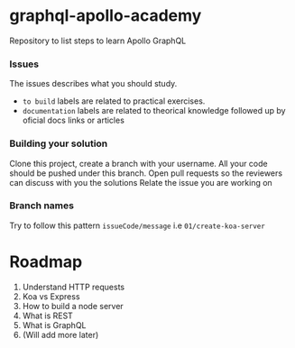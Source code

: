 # graphql-apollo-academy
Repository to list steps to learn Apollo GraphQL

### Issues
The issues describes what you should study. 
* ```to build``` labels are related to practical exercises.
* ```documentation``` labels are related to theorical knowledge followed up by oficial docs links or articles

### Building your solution
Clone this project, create a branch with your username. All your code should be pushed under this branch. Open pull requests so the reviewers can discuss with you the solutions
Relate the issue you are working on

### Branch names
Try to follow this pattern
```issueCode/message``` i.e ```01/create-koa-server```

# Roadmap
1. Understand HTTP requests
1. Koa vs Express
1. How to build a node server
1. What is REST
1. What is GraphQL
1. (Will add more later)
